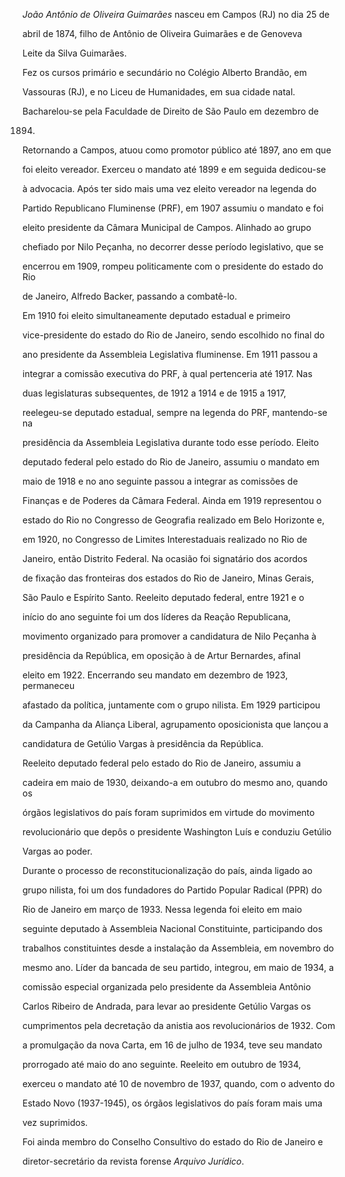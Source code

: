 

*João Antônio de Oliveira Guimarães* nasceu em Campos (RJ) no dia 25 de

abril de 1874, filho de Antônio de Oliveira Guimarães e de Genoveva

Leite da Silva Guimarães.



Fez os cursos primário e secundário no Colégio Alberto Brandão, em

Vassouras (RJ), e no Liceu de Humanidades, em sua cidade natal.

Bacharelou-se pela Faculdade de Direito de São Paulo em dezembro de

1894.



Retornando a Campos, atuou como promotor público até 1897, ano em que

foi eleito vereador. Exerceu o mandato até 1899 e em seguida dedicou-se

à advocacia. Após ter sido mais uma vez eleito vereador na legenda do

Partido Republicano Fluminense (PRF), em 1907 assumiu o mandato e foi

eleito presidente da Câmara Municipal de Campos. Alinhado ao grupo

chefiado por Nilo Peçanha, no decorrer desse período legislativo, que se

encerrou em 1909, rompeu politicamente com o presidente do estado do Rio

de Janeiro, Alfredo Backer, passando a combatê-lo.



Em 1910 foi eleito simultaneamente deputado estadual e primeiro

vice-presidente do estado do Rio de Janeiro, sendo escolhido no final do

ano presidente da Assembleia Legislativa fluminense. Em 1911 passou a

integrar a comissão executiva do PRF, à qual pertenceria até 1917. Nas

duas legislaturas subsequentes, de 1912 a 1914 e de 1915 a 1917,

reelegeu-se deputado estadual, sempre na legenda do PRF, mantendo-se na

presidência da Assembleia Legislativa durante todo esse período. Eleito

deputado federal pelo estado do Rio de Janeiro, assumiu o mandato em

maio de 1918 e no ano seguinte passou a integrar as comissões de

Finanças e de Poderes da Câmara Federal. Ainda em 1919 representou o

estado do Rio no Congresso de Geografia realizado em Belo Horizonte e,

em 1920, no Congresso de Limites Interestaduais realizado no Rio de

Janeiro, então Distrito Federal. Na ocasião foi signatário dos acordos

de fixação das fronteiras dos estados do Rio de Janeiro, Minas Gerais,

São Paulo e Espírito Santo. Reeleito deputado federal, entre 1921 e o

início do ano seguinte foi um dos líderes da Reação Republicana,

movimento organizado para promover a candidatura de Nilo Peçanha à

presidência da República, em oposição à de Artur Bernardes, afinal

eleito em 1922. Encerrando seu mandato em dezembro de 1923, permaneceu

afastado da política, juntamente com o grupo nilista. Em 1929 participou

da Campanha da Aliança Liberal, agrupamento oposicionista que lançou a

candidatura de Getúlio Vargas à presidência da República.



Reeleito deputado federal pelo estado do Rio de Janeiro, assumiu a

cadeira em maio de 1930, deixando-a em outubro do mesmo ano, quando os

órgãos legislativos do país foram suprimidos em virtude do movimento

revolucionário que depôs o presidente Washington Luís e conduziu Getúlio

Vargas ao poder.



Durante o processo de reconstitucionalização do país, ainda ligado ao

grupo nilista, foi um dos fundadores do Partido Popular Radical (PPR) do

Rio de Janeiro em março de 1933. Nessa legenda foi eleito em maio

seguinte deputado à Assembleia Nacional Constituinte, participando dos

trabalhos constituintes desde a instalação da Assembleia, em novembro do

mesmo ano. Líder da bancada de seu partido, integrou, em maio de 1934, a

comissão especial organizada pelo presidente da Assembleia Antônio

Carlos Ribeiro de Andrada, para levar ao presidente Getúlio Vargas os

cumprimentos pela decretação da anistia aos revolucionários de 1932. Com

a promulgação da nova Carta, em 16 de julho de 1934, teve seu mandato

prorrogado até maio do ano seguinte. Reeleito em outubro de 1934,

exerceu o mandato até 10 de novembro de 1937, quando, com o advento do

Estado Novo (1937-1945), os órgãos legislativos do país foram mais uma

vez suprimidos.



Foi ainda membro do Conselho Consultivo do estado do Rio de Janeiro e

diretor-secretário da revista forense *Arquivo Jurídico*.



